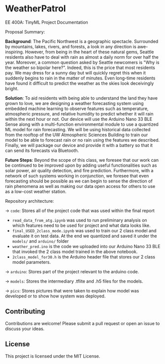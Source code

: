 # WeatherPatrol
EE 400A: TinyML Project Documentation

Proposal Summary:

**Background**: The Pacific Northwest is a geographic spectacle. Surrounded by mountains, lakes, rivers, and forests, a look in any direction is awe-inspiring. However, from being in the heart of these natural gems, Seattle residents also have to deal with rain as almost a daily norm for over half the year. Moreover, a common question asked by Seattle newcomers is "Why is the weather so bipolar here?". Indeed, this is the price that most residents pay. We may dress for a sunny day but will quickly regret this when it suddenly begins to rain in the matter of minutes. Even long-time residents have found it difficult to predict the weather as the skies look deceivingly bright.

**Solution**: To aid residents with being able to understand the land they have grown to love, we are designing a weather forecasting system using embedded machine learning to observe features such as temperature, atmospheric pressure, and relative humidity to predict whether it will rain within the next hour or not. Our device will use the Arduino Nano 33 BLE Sense along with a multi-function environmental module to use a quantized ML model for rain forecasting. We will be using historical data collected from the rooftop of the UW Atmospheric Sciences Building to train our model to be able to forecast rain or no rain using the features we described. Finally, we will package our device and provide it with a battery so that it can send its forecasts via Bluetooth.

**Future Steps**: Beyond the scope of this class, we foresee that our work can be continued to be improved upon by adding useful functionalities such as solar power, air quality detection, and fire prediction. Furthermore, with a network of such systems working in conjunction, we foresee that even forecasting should be possible as we can begin to sense the direction of rain phenomena as well as making our data open access for others to use as a low-cost weather station.

Repository architecture:

-> `code`: Stores all of the project code that was used within the final report
- `read_data_from_atg.ipynb` was used to run preliminary analysis on which features need to be used for project and what data looks like.
- `final_USED_2class_mode.ipynb` was used to train our 2 class model and evaluate it on test data. At the end we quantized and saved it under the `models/` and `arduino/` folder
- `weather_pred.ino` is the code we uploaded into our Arduino Nano 33 BLE that invoked the 2 class model trained in the above notebook.
- `2class_model_for30.h` is the Arduino header file that stores our 2 class model parameters.

-> `arduino`: Stores part of the project relevant to the arduino code.

-> `models`: Stores the intermediary .tflite and .h5 files for the models.

-> `pics`: Stores pictures that were taken to explain how model was developed or to show how system was deployed.


## Contributing

Contributions are welcome! Please submit a pull request or open an issue to discuss your ideas.

## License

This project is licensed under the MIT License.
